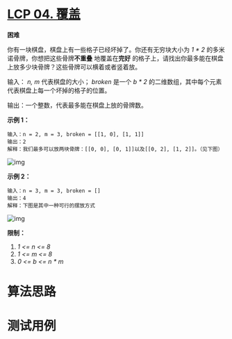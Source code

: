 # [LCP 04. 覆盖][cnTitle]

**困难**

你有一块棋盘，棋盘上有一些格子已经坏掉了。你还有无穷块大小为 *1 * 2* 的多米诺骨牌，你想把这些骨牌**不重叠** 地覆盖在**完好** 的格子上，请找出你最多能在棋盘上放多少块骨牌？这些骨牌可以横着或者竖着放。



输入： *n, m* 代表棋盘的大小； *broken* 是一个 *b * 2* 的二维数组，其中每个元素代表棋盘上每一个坏掉的格子的位置。

输出：一个整数，代表最多能在棋盘上放的骨牌数。



**示例 1：** 

```
输入：n = 2, m = 3, broken = [[1, 0], [1, 1]]
输出：2
解释：我们最多可以放两块骨牌：[[0, 0], [0, 1]]以及[[0, 2], [1, 2]]。（见下图）
```

![img](https://assets.leetcode-cn.com/aliyun-lc-upload/uploads/2019/09/09/domino_example_1.jpg)



**示例 2：** 

```
输入：n = 3, m = 3, broken = []
输出：4
解释：下图是其中一种可行的摆放方式

```

![img](https://assets.leetcode-cn.com/aliyun-lc-upload/uploads/2019/09/09/domino_example_2.jpg)



**限制：** 

1.  *1 <= n <= 8*  
2.  *1 <= m <= 8*  
3.  *0 <= b <= n * m* 




# 算法思路

# 测试用例
```
```

[cnTitle]: https://leetcode-cn.com/problems/broken-board-dominoes/
